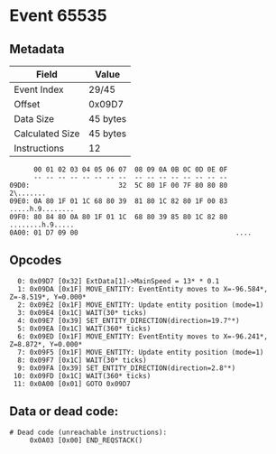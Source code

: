 # Event 65535

## Metadata

| Field           | Value    |
|-----------------|----------|
| Event Index     | 29/45    |
| Offset          | 0x09D7   |
| Data Size       | 45 bytes |
| Calculated Size | 45 bytes |
| Instructions    | 12       |

```
      00 01 02 03 04 05 06 07  08 09 0A 0B 0C 0D 0E 0F
      -- -- -- -- -- -- -- --  -- -- -- -- -- -- -- --
09D0:                      32  5C 80 1F 00 7F 80 80 80         2\.......
09E0: 0A 80 1F 01 1C 68 80 39  81 80 1C 82 80 1F 00 83  .....h.9........
09F0: 80 84 80 0A 80 1F 01 1C  68 80 39 85 80 1C 82 80  ........h.9.....
0A00: 01 D7 09 00                                       ....            
```

## Opcodes

```
  0: 0x09D7 [0x32] ExtData[1]->MainSpeed = 13* * 0.1
  1: 0x09DA [0x1F] MOVE_ENTITY: EventEntity moves to X=-96.584*, Z=-8.519*, Y=0.000*
  2: 0x09E2 [0x1F] MOVE_ENTITY: Update entity position (mode=1)
  3: 0x09E4 [0x1C] WAIT(30* ticks)
  4: 0x09E7 [0x39] SET_ENTITY_DIRECTION(direction=19.7°*)
  5: 0x09EA [0x1C] WAIT(360* ticks)
  6: 0x09ED [0x1F] MOVE_ENTITY: EventEntity moves to X=-96.241*, Z=8.872*, Y=0.000*
  7: 0x09F5 [0x1F] MOVE_ENTITY: Update entity position (mode=1)
  8: 0x09F7 [0x1C] WAIT(30* ticks)
  9: 0x09FA [0x39] SET_ENTITY_DIRECTION(direction=2.8°*)
 10: 0x09FD [0x1C] WAIT(360* ticks)
 11: 0x0A00 [0x01] GOTO 0x09D7
```

## Data or dead code:

```
# Dead code (unreachable instructions):
     0x0A03 [0x00] END_REQSTACK()
```